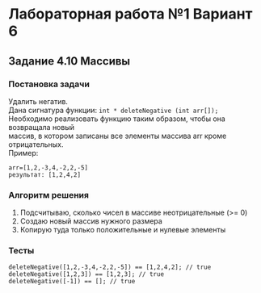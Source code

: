 
# Лабораторная работа №1 Вариант 6
## Задание 4.10 Массивы


### Постановка задачи
Удалить негатив.  
Дана сигнатура функции: `int * deleteNegative (int arr[]);`  
Необходимо реализовать функцию таким образом, чтобы она возвращала новый  
массив, в котором записаны все элементы массива arr кроме отрицательных.  
Пример:  
```
arr=[1,2,-3,4,-2,2,-5]
результат: [1,2,4,2]
```

### Алгоритм решения
1. Подсчитываю, сколько чисел в массиве неотрицательные (>= 0)
2. Создаю новый массив нужного размера
3. Копирую туда только положительные и нулевые элементы

### Тесты
```
deleteNegative([1,2,-3,4,-2,2,-5]) == [1,2,4,2]; // true
deleteNegative([1,2,3]) == [1,2,3]; // true
deleteNegative([-1]) == []; // true
```